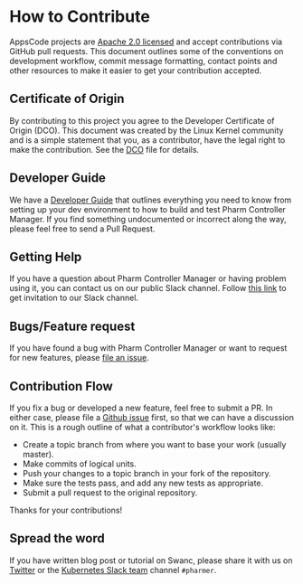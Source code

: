 # How to Contribute

AppsCode projects are [Apache 2.0 licensed](LICENSE) and accept contributions via
GitHub pull requests.  This document outlines some of the conventions on
development workflow, commit message formatting, contact points and other
resources to make it easier to get your contribution accepted.

## Certificate of Origin

By contributing to this project you agree to the Developer Certificate of
Origin (DCO). This document was created by the Linux Kernel community and is a
simple statement that you, as a contributor, have the legal right to make the
contribution. See the [DCO](DCO) file for details.

## Developer Guide
We have a [Developer Guide](/docs/developer-guide/README.md) that outlines everything you need to know from setting up your
dev environment to how to build and test Pharm Controller Manager. If you find something undocumented or incorrect along the way,
please feel free to send a Pull Request.

## Getting Help
If you have a question about Pharm Controller Manager or having problem using it, you can contact us on our public Slack channel. Follow [this link](http://slack.kubernetes.io) to get invitation to our Slack channel.

## Bugs/Feature request
If you have found a bug with Pharm Controller Manager or want to request for new features, please [file an issue](https://github.com/appscode/pharmer/issues/new).

## Contribution Flow
If you fix a bug or developed a new feature, feel free to submit a PR. In either case, please file a [Github issue]((https://github.com/appscode/pharmer/issues/new)) first, so that we can have a discussion on it. This is a rough outline of what a contributor's workflow looks like:

- Create a topic branch from where you want to base your work (usually master).
- Make commits of logical units.
- Push your changes to a topic branch in your fork of the repository.
- Make sure the tests pass, and add any new tests as appropriate.
- Submit a pull request to the original repository.

Thanks for your contributions!

## Spread the word
If you have written blog post or tutorial on Swanc, please share it with us on [Twitter](https://twitter.com/AppsCodeHQ) or the [Kubernetes Slack team](http://slack.kubernetes.io) channel `#pharmer`.
